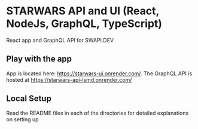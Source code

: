 # STARWARS API and UI (React, NodeJs, GraphQL, TypeScript)

React app and GraphQL API for SWAPI.DEV

## Play with the app

App is located here: https://starwars-ui.onrender.com/. 
The GraphQL API is hosted at https://starwars-api-lsmd.onrender.com/

## Local Setup

Read the README files in each of the directories for detailed explanations on setting up